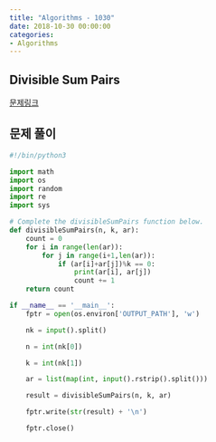 ```yaml
---
title: "Algorithms - 1030"
date: 2018-10-30 00:00:00
categories:
- Algorithms
---
```


## Divisible Sum Pairs
[문제링크](https://www.hackerrank.com/challenges/divisible-sum-pairs/problem)

## 문제 풀이

```python
#!/bin/python3

import math
import os
import random
import re
import sys

# Complete the divisibleSumPairs function below.
def divisibleSumPairs(n, k, ar):
    count = 0
    for i in range(len(ar)):
        for j in range(i+1,len(ar)):
            if (ar[i]+ar[j])%k == 0:
                print(ar[i], ar[j])
                count += 1
    return count

if __name__ == '__main__':
    fptr = open(os.environ['OUTPUT_PATH'], 'w')

    nk = input().split()

    n = int(nk[0])

    k = int(nk[1])

    ar = list(map(int, input().rstrip().split()))

    result = divisibleSumPairs(n, k, ar)

    fptr.write(str(result) + '\n')

    fptr.close()

```
